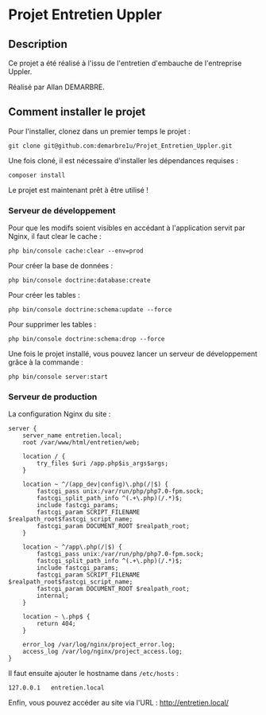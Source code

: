 # Projet Entretien Uppler #

## Description ##

Ce projet a été réalisé à l'issu de l'entretien d'embauche de l'entreprise Uppler.

Réalisé par Allan DEMARBRE.

## Comment installer le projet ##

Pour l'installer, clonez dans un premier temps le projet : 

``
git clone git@github.com:demarbre1u/Projet_Entretien_Uppler.git
``

Une fois cloné, il est nécessaire d'installer les dépendances requises : 

``
composer install
``

Le projet est maintenant prêt à être utilisé !

### Serveur de développement ###

Pour que les modifs soient visibles en accédant à l'application servit par Nginx, il faut clear le cache :

``php bin/console cache:clear --env=prod``

Pour créer la base de données :

``php bin/console doctrine:database:create``

Pour créer les tables :

``php bin/console doctrine:schema:update --force``

Pour supprimer les tables : 

``php bin/console doctrine:schema:drop --force``

Une fois le projet installé, vous pouvez lancer un serveur de développement grâce à la commande :

``php bin/console server:start``

### Serveur de production ###

La configuration Nginx du site :

```nginx
server {
    server_name entretien.local;
    root /var/www/html/entretien/web;
    
    location / {
        try_files $uri /app.php$is_args$args;
    }
    
    location ~ ^/(app_dev|config)\.php(/|$) {
        fastcgi_pass unix:/var/run/php/php7.0-fpm.sock;
        fastcgi_split_path_info ^(.+\.php)(/.*)$;
        include fastcgi_params;
        fastcgi_param SCRIPT_FILENAME $realpath_root$fastcgi_script_name;
        fastcgi_param DOCUMENT_ROOT $realpath_root;
    }
    
    location ~ ^/app\.php(/|$) {
        fastcgi_pass unix:/var/run/php/php7.0-fpm.sock;
        fastcgi_split_path_info ^(.+\.php)(/.*)$;
        include fastcgi_params;
        fastcgi_param SCRIPT_FILENAME $realpath_root$fastcgi_script_name;
        fastcgi_param DOCUMENT_ROOT $realpath_root;
        internal;
    }
    
    location ~ \.php$ {
        return 404;
    }
    
    error_log /var/log/nginx/project_error.log;
    access_log /var/log/nginx/project_access.log;
}
```

Il faut ensuite ajouter le hostname dans ``/etc/hosts`` : 

``127.0.0.1   entretien.local``

Enfin, vous pouvez accéder au site via l'URL : http://entretien.local/
